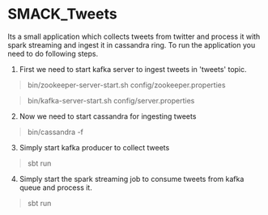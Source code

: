 # SMACK_Tweets

Its a small application which collects tweets from twitter and process it with spark streaming and ingest it in cassandra ring.
To run the application you need to do following steps. <br />

1. First we need to start kafka server to ingest tweets in 'tweets' topic.

> bin/zookeeper-server-start.sh config/zookeeper.properties

> bin/kafka-server-start.sh config/server.properties

2. Now we need to start cassandra for ingesting tweets

>bin/cassandra -f

3. Simply start kafka producer to collect tweets

>sbt run

4. Simply start the spark streaming job to consume tweets from kafka queue and process it.

>sbt run
